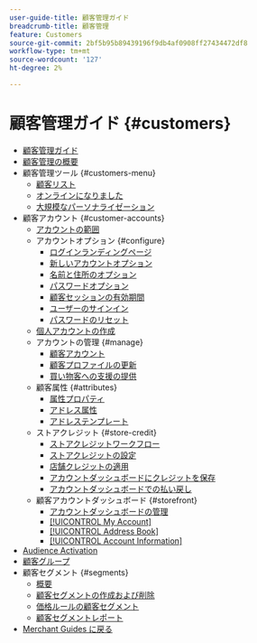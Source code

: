 ```yaml
---
user-guide-title: 顧客管理ガイド
breadcrumb-title: 顧客管理
feature: Customers
source-git-commit: 2bf5b95b89439196f9db4af0908ff27434472df8
workflow-type: tm+mt
source-wordcount: '127'
ht-degree: 2%

---
```



# 顧客管理ガイド {#customers}

+ [顧客管理ガイド](guide-overview.md)
+ [顧客管理の概要](customers-introduction.md)
+ 顧客管理ツール {#customers-menu}
   + [顧客リスト](customers-all.md)
   + [オンラインになりました](now-online.md)
   + [大規模なパーソナライゼーション](personalize-scale.md)
+ 顧客アカウント {#customer-accounts}
   + [アカウントの範囲](customer-account-scope.md)
   + アカウントオプション {#configure}
      + [ログインランディングページ](login-landing-page.md)
      + [新しいアカウントオプション](account-options-new.md)
      + [名前と住所のオプション](name-address-options.md)
      + [パスワードオプション](password-options.md)
      + [顧客セッションの有効期間](customer-online-options.md)
      + [ユーザーのサインイン](customer-sign-in.md)
      + [パスワードのリセット](password-reset.md)
   + [個人アカウントの作成](account-create.md)
   + アカウントの管理 {#manage}
      + [顧客アカウント](manage-account.md)
      + [顧客プロファイルの更新](update-account.md)
      + [買い物客への支援の提供](login-as-customer.md)
   + 顧客属性 {#attributes}
      + [属性プロパティ](attribute-properties.md)
      + [アドレス属性](address-attributes.md)
      + [アドレステンプレート](address-templates.md)
   + ストアクレジット {#store-credit}
      + [ストアクレジットワークフロー](store-credit.md)
      + [ストアクレジットの設定](credit-configure.md)
      + [店舗クレジットの適用](store-credit-using.md)
      + [アカウントダッシュボードにクレジットを保存](account-dashboard-store-credit.md)
      + [アカウントダッシュボードでの払い戻し](refunds-customer-account.md)
   + 顧客アカウントダッシュボード {#storefront}
      + [アカウントダッシュボードの管理](account-dashboard.md)
      + [[!UICONTROL My Account]](account-dashboard-my-account.md)
      + [[!UICONTROL Address Book]](account-dashboard-address-book.md)
      + [[!UICONTROL Account Information]](account-dashboard-account-information.md)
+ [Audience Activation](audience-activation.md)
+ [顧客グループ](customer-groups.md)
+ 顧客セグメント {#segments}
   + [概要](customer-segments.md)
   + [顧客セグメントの作成および削除](customer-segment-create.md)
   + [価格ルールの顧客セグメント](customer-segment-price-rule.md)
   + [顧客セグメントレポート](customer-segment-reports.md)
+ [Merchant Guides に戻る](https://experienceleague.adobe.com/en/docs/commerce-admin/user-guides/home)

